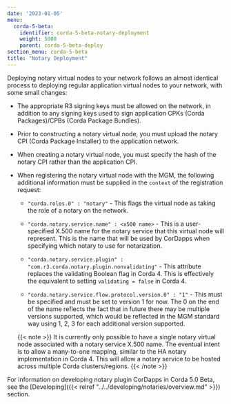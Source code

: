 ```yaml
---
date: '2023-01-05'
menu:
  corda-5-beta:
    identifier: corda-5-beta-notary-deployment
    weight: 5000
    parent: corda-5-beta-deploy
section_menu: corda-5-beta
title: "Notary Deployment"
---
```


Deploying notary virtual nodes to your network follows an almost identical process to deploying regular application virtual nodes to your network, with some small changes:

* The appropriate R3 signing keys must be allowed on the network, in addition to any signing keys used to sign application CPKs (Corda Packages)/CPBs (Corda Package Bundles).

* Prior to constructing a notary virtual node, you must upload the notary CPI (Corda Package Installer) to the application network.

* When creating a notary virtual node, you must specify the hash of the notary CPI rather than the application CPI.

* When registering the notary virtual node with the MGM, the following additional information must be supplied in the `context` of the registration request:

  - `"corda.roles.0" : "notary"` - This flags the virtual node as taking the role of a notary on the network.

  - `"corda.notary.service.name" : <x500 name>` - This is a user-specified X.500 name for the notary service that this virtual node will represent. This is the name that will be used by CorDapps when specifying which notary to use for notarization.

  - `"corda.notary.service.plugin" : "com.r3.corda.notary.plugin.nonvalidating"` - This attribute replaces the validating Boolean flag in Corda 4. This is effectively the equivalent to setting `validating = false` in Corda 4.

  - `"corda.notary.service.flow.protocol.version.0" : "1"` - This must be specified and must be set to version 1 for now. The 0 on the end of the name reflects the fact that in future there may be multiple versions supported, which would be reflected in the MGM standard way using 1, 2, 3 for each additional version supported.

  {{< note >}}
  It is currently only possible to have a single notary virtual node associated with a notary service X.500 name. The eventual intent is to allow a many-to-one mapping, similar to the HA notary implementation in Corda 4. This will allow a notary service to be hosted across multiple Corda clusters/regions.
  {{< /note >}}


For information on developing notary plugin CorDapps in Corda 5.0 Beta, see the [Developing]({{< relref "../../developing/notaries/overview.md" >}}) section.